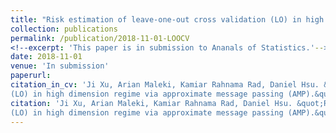 ```yaml
---
title: "Risk estimation of leave-one-out cross validation (LO) in high dimension regime via approximate message passing (AMP)."
collection: publications
permalink: /publication/2018-11-01-LOOCV
<!--excerpt: 'This paper is in submission to Ananals of Statistics.'-->
date: 2018-11-01
venue: 'In submission'
paperurl: 
citation_in_cv: 'Ji Xu, Arian Maleki, Kamiar Rahnama Rad, Daniel Hsu. &quot;Risk estimation of leave-one-out cross validation
(LO) in high dimension regime via approximate message passing (AMP).&quot; <i> in preparation </i>. 2018.'
citation: 'Ji Xu, Arian Maleki, Kamiar Rahnama Rad, Daniel Hsu. &quot;Risk estimation of leave-one-out cross validation
(LO) in high dimension regime via approximate message passing (AMP).&quot; <i> In submission to Ananals of Statistics </i>, 2018.'
---
```


<!-- [Download paper here](http://academicpages.github.io/files/paper2.pdf) -->

